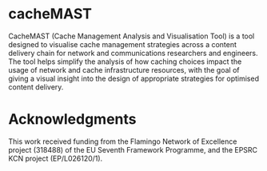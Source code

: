 # cacheMAST
CacheMAST (Cache Management Analysis and Visualisation Tool) is a tool designed to visualise cache management strategies across a content delivery chain for network and communications researchers and engineers. The tool helps simplify the analysis of how caching choices impact the usage of network and cache infrastructure resources, with the goal of giving a visual insight into the design of appropriate strategies for optimised content delivery. 

# Acknowledgments
This work received funding from the Flamingo Network of Excellence project (318488) of the EU Seventh Framework Programme, and the EPSRC KCN project (EP/L026120/1).
